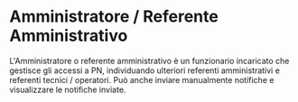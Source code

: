 # Amministratore / Referente Amministrativo

L'Amministratore o referente amministrativo è un funzionario incaricato che gestisce gli accessi a PN, individuando ulteriori referenti amministrativi e referenti tecnici / operatori. Può anche inviare manualmente notifiche e visualizzare le notifiche inviate.
